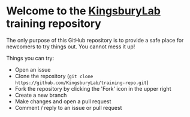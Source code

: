 # Welcome to the [KingsburyLab](https://www.kingsburylab.org/) training repository

The only purpose of this GitHub repository is to provide a safe place for newcomers to try things out. You cannot mess it up!

Things you can try:

- Open an issue
- Clone the repository (`git clone https://github.com/KingsburyLab/training-repo.git`)
- Fork the repository by clicking the 'Fork' icon in the upper right
- Create a new branch
- Make changes and open a pull request
- Comment / reply to an issue or pull request
